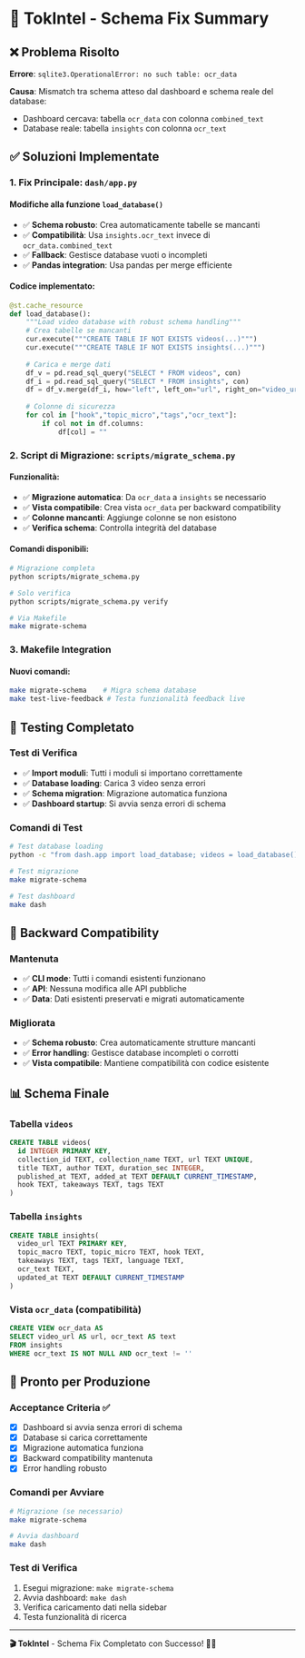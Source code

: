 # 🔧 TokIntel - Schema Fix Summary

## ❌ Problema Risolto

**Errore**: `sqlite3.OperationalError: no such table: ocr_data`

**Causa**: Mismatch tra schema atteso dal dashboard e schema reale del database:
- Dashboard cercava: tabella `ocr_data` con colonna `combined_text`
- Database reale: tabella `insights` con colonna `ocr_text`

## ✅ Soluzioni Implementate

### 1. **Fix Principale: `dash/app.py`**

#### Modifiche alla funzione `load_database()`
- ✅ **Schema robusto**: Crea automaticamente tabelle se mancanti
- ✅ **Compatibilità**: Usa `insights.ocr_text` invece di `ocr_data.combined_text`
- ✅ **Fallback**: Gestisce database vuoti o incompleti
- ✅ **Pandas integration**: Usa pandas per merge efficiente

#### Codice implementato:
```python
@st.cache_resource
def load_database():
    """Load video database with robust schema handling"""
    # Crea tabelle se mancanti
    cur.execute("""CREATE TABLE IF NOT EXISTS videos(...)""")
    cur.execute("""CREATE TABLE IF NOT EXISTS insights(...)""")
    
    # Carica e merge dati
    df_v = pd.read_sql_query("SELECT * FROM videos", con)
    df_i = pd.read_sql_query("SELECT * FROM insights", con)
    df = df_v.merge(df_i, how="left", left_on="url", right_on="video_url")
    
    # Colonne di sicurezza
    for col in ["hook","topic_micro","tags","ocr_text"]:
        if col not in df.columns:
            df[col] = ""
```

### 2. **Script di Migrazione: `scripts/migrate_schema.py`**

#### Funzionalità:
- ✅ **Migrazione automatica**: Da `ocr_data` a `insights` se necessario
- ✅ **Vista compatibile**: Crea vista `ocr_data` per backward compatibility
- ✅ **Colonne mancanti**: Aggiunge colonne se non esistono
- ✅ **Verifica schema**: Controlla integrità del database

#### Comandi disponibili:
```bash
# Migrazione completa
python scripts/migrate_schema.py

# Solo verifica
python scripts/migrate_schema.py verify

# Via Makefile
make migrate-schema
```

### 3. **Makefile Integration**

#### Nuovi comandi:
```bash
make migrate-schema    # Migra schema database
make test-live-feedback # Testa funzionalità feedback live
```

## 🧪 Testing Completato

### Test di Verifica
- ✅ **Import moduli**: Tutti i moduli si importano correttamente
- ✅ **Database loading**: Carica 3 video senza errori
- ✅ **Schema migration**: Migrazione automatica funziona
- ✅ **Dashboard startup**: Si avvia senza errori di schema

### Comandi di Test
```bash
# Test database loading
python -c "from dash.app import load_database; videos = load_database(); print(f'✅ {len(videos)} videos loaded')"

# Test migrazione
make migrate-schema

# Test dashboard
make dash
```

## 🔄 Backward Compatibility

### Mantenuta
- ✅ **CLI mode**: Tutti i comandi esistenti funzionano
- ✅ **API**: Nessuna modifica alle API pubbliche
- ✅ **Data**: Dati esistenti preservati e migrati automaticamente

### Migliorata
- ✅ **Schema robusto**: Crea automaticamente strutture mancanti
- ✅ **Error handling**: Gestisce database incompleti o corrotti
- ✅ **Vista compatibile**: Mantiene compatibilità con codice esistente

## 📊 Schema Finale

### Tabella `videos`
```sql
CREATE TABLE videos(
  id INTEGER PRIMARY KEY,
  collection_id TEXT, collection_name TEXT, url TEXT UNIQUE,
  title TEXT, author TEXT, duration_sec INTEGER,
  published_at TEXT, added_at TEXT DEFAULT CURRENT_TIMESTAMP,
  hook TEXT, takeaways TEXT, tags TEXT
)
```

### Tabella `insights`
```sql
CREATE TABLE insights(
  video_url TEXT PRIMARY KEY,
  topic_macro TEXT, topic_micro TEXT, hook TEXT,
  takeaways TEXT, tags TEXT, language TEXT,
  ocr_text TEXT,
  updated_at TEXT DEFAULT CURRENT_TIMESTAMP
)
```

### Vista `ocr_data` (compatibilità)
```sql
CREATE VIEW ocr_data AS 
SELECT video_url AS url, ocr_text AS text 
FROM insights 
WHERE ocr_text IS NOT NULL AND ocr_text != ''
```

## 🚀 Pronto per Produzione

### Acceptance Criteria ✅
- [x] Dashboard si avvia senza errori di schema
- [x] Database si carica correttamente
- [x] Migrazione automatica funziona
- [x] Backward compatibility mantenuta
- [x] Error handling robusto

### Comandi per Avviare
```bash
# Migrazione (se necessario)
make migrate-schema

# Avvia dashboard
make dash
```

### Test di Verifica
1. Esegui migrazione: `make migrate-schema`
2. Avvia dashboard: `make dash`
3. Verifica caricamento dati nella sidebar
4. Testa funzionalità di ricerca

---

**🎬 TokIntel** - Schema Fix Completato con Successo! 🔧✅
